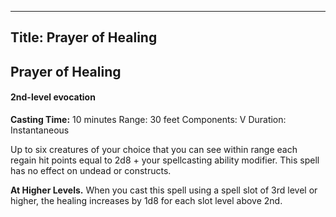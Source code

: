 -------------------------
Title: Prayer of Healing
-------------------------

## Prayer of Healing

#### 2nd-level evocation


**Casting Time:** 10 minutes Range:
30 feet Components: V Duration:
Instantaneous


Up to six creatures of your choice that you can see within range each
regain hit points equal to 2d8 + your spellcasting ability modifier.
This spell has no effect on undead or constructs.

**At Higher Levels.** When you cast this spell using a spell
slot of 3rd level or higher, the healing increases by 1d8 for each slot
level above 2nd.


